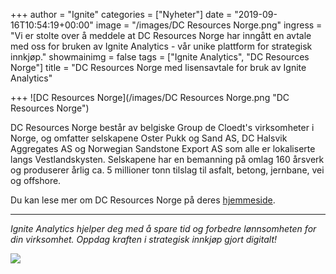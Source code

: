 +++
author = "Ignite"
categories = ["Nyheter"]
date = "2019-09-16T10:54:19+00:00"
image = "/images/DC Resources Norge.png"
ingress = "Vi er stolte over å meddele at DC Resources Norge har inngått en avtale med oss for bruken av Ignite Analytics - vår unike plattform for strategisk innkjøp."
showmainimg = false
tags = ["Ignite Analytics", "DC Resources Norge"]
title = "DC Resources Norge med lisensavtale for bruk av Ignite Analytics"

+++
![DC Resources Norge](/images/DC Resources Norge.png "DC Resources Norge")

DC Resources Norge består av belgiske Group de Cloedt's virksomheter i Norge, og omfatter selskapene Oster Pukk og Sand AS, DC Halsvik Aggregates AS og Norwegian Sandstone Export AS som alle er lokaliserte langs Vestlandskysten. Selskapene har en bemanning på omlag 160 årsverk og produserer årlig ca. 5 millioner tonn tilslag til asfalt, betong, jernbane, vei og offshore.

Du kan lese mer om DC Resources Norge på deres [hjemmeside](http://www.dcresources-norway.eu/ "DC Resources Norge").

***

_Ignite Analytics hjelper deg med å spare tid og forbedre lønnsomheten for din virksomhet. Oppdag kraften i strategisk innkjøp gjort digitalt!_

[![](https://www.ignite.no/images/Pr%C3%B8v%20Ignite%20Analytics%20-%201200%20x100.png)](https://www.ignite.no/ignite-analytics/demo/ "Prøv Ignite Analytics")